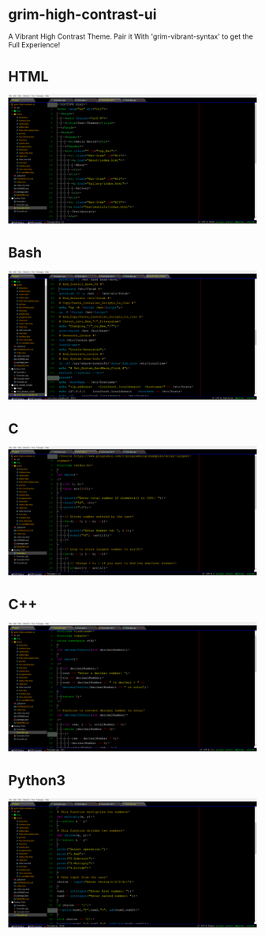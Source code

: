 # grim-high-contrast-ui

A Vibrant High Contrast Theme.
Pair it With 'grim-vibrant-syntax' to get the Full Experience!
# HTML
![ScreenShot](img/Example-HTML-Code.png)
# Bash
![ScreenShot](img/Example-Bash.png)
# C
![ScreenShot](img/Example-C-Code.png)
# C++
![ScreenShot](img/Example-C++-Code.png)
# Python3
![ScreenShot](img/Example-Python-Code.png)
